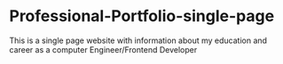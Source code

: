 # Professional-Portfolio-single-page
This is a single page website with information about my education and career as a computer Engineer/Frontend Developer
